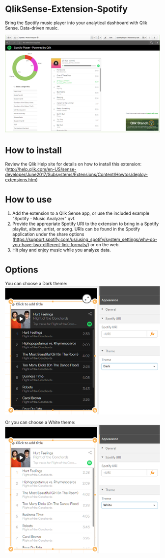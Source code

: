 # QlikSense-Extension-Spotify
Bring the Spotify music player into your analytical dashboard with Qlik Sense. Data-driven music.

![QlikSense-Extension-Spotify](Screenshot.png)

# How to install
Review the Qlik Help site for details on how to install this extension: (http://help.qlik.com/en-US/sense-developer/June2017/Subsystems/Extensions/Content/Howtos/deploy-extensions.htm)

# How to use
1. Add the extension to a Qlik Sense app, or use the included example "Spotify - Music Analyzer" qvf.
2. Provide the appropriate Spotify URI to the extension to bring in a Spotify playlist, album, artist, or song. URIs can be found in the Spotify application under the share options (https://support.spotify.com/us/using_spotify/system_settings/why-do-you-have-two-different-link-formats/) or on the web. 
3. Hit play and enjoy music while you analyze data.

# Options
You can choose a Dark theme:
![QlikSense-Extension-Spotify](Screenshot_2.png)

Or you can choose a White theme:
![QlikSense-Extension-Spotify](Screenshot_3.png)
